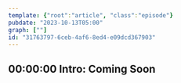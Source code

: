 ```yaml
---
template: {"root":"article", "class":"episode"}
pubdate: "2023-10-13T05:00"
graph: [""]
id: "31763797-6ceb-4af6-8ed4-e09dcd367903"
---
```





## 00:00:00 Intro: Coming Soon